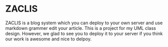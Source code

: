 # ZACLIS  
ZACLIS is a blog system which you can deploy to your own server and use markdown grammer edit your article. This is a project for my UML class design. However, we glad to see you to deploy it to your server if you think our work is awesome and nice to delpoy.
